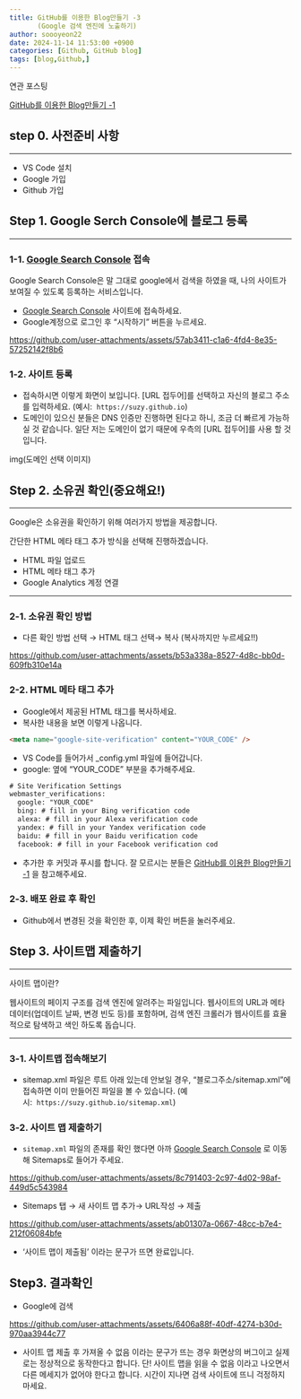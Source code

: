 ```yaml
---
title: GitHub를 이용한 Blog만들기 -3
       (Google 검색 엔진에 노출하기)
author: soooyeon22
date: 2024-11-14 11:53:00 +0900
categories: [Github, GitHub blog]
tags: [blog,Github,]
---
```

연관 포스팅

[GitHub를 이용한 Blog만들기 -1](https://soooyeon22.github.io/posts/Github-Blog/)  

## step 0. 사전준비 사항

---

- VS Code 설치
- Google 가입
- Github 가입

## Step 1. Google Serch Console에 블로그 등록

---

### 1-1.  [Google Search Console](https://search.google.com/search-console) 접속

Google Search Console은 말 그대로 google에서 검색을 하였을 때, 나의 사이트가 보여질 수 있도록 등록하는 서비스입니다.

- [Google Search Console](https://search.google.com/search-console) 사이트에 접속하세요.
- Google계정으로 로그인 후 “시작하기” 버튼을 누르세요.

https://github.com/user-attachments/assets/57ab3411-c1a6-4fd4-8e35-57252142f8b6

### 1-2.  사이트 등록

- 접속하시면 이렇게 화면이 보입니다. [URL 접두어]를 선택하고 자신의 블로그 주소를 입력하세요.  (예시:  `https://suzy.github.io`)
- 도메인이 있으신 분들은 DNS 인증만 진행하면 된다고 하니, 조금 더 빠르게 가능하실 것 같습니다. 일단 저는 도메인이 없기 때문에 우측의 [URL 접두어]를 사용 할 것입니다.

img(도메인 선택 이미지)

## Step 2. 소유권 확인(중요해요!)

---

Google은 소유권을 확인하기 위해 여러가지 방법을 제공합니다.

간단한 HTML 메타 태그 추가 방식을 선택해 진행하겠습니다.

- HTML 파일 업로드
- HTML 메타 태그 추가
- Google Analytics 계정 연결

---

### 2-1. 소유권 확인 방법

- 다른 확인 방법 선택 → HTML 태그 선택→ 복사 (복사까지만 누르세요!!)

https://github.com/user-attachments/assets/b53a338a-8527-4d8c-bb0d-609fb310e14a

### 2-2. HTML 메타 태그 추가

- Google에서 제공된 HTML 태그를 복사하세요.
- 복사한 내용을 보면 이렇게 나옵니다.

```html
<meta name="google-site-verification" content="YOUR_CODE" />
```

- VS Code를 들어가서  _config.yml 파일에 들어갑니다.
- google: 옆에 “YOUR_CODE” 부분을 추가해주세요.

```html
# Site Verification Settings
webmaster_verifications:
  google: "YOUR_CODE"
  bing: # fill in your Bing verification code
  alexa: # fill in your Alexa verification code
  yandex: # fill in your Yandex verification code
  baidu: # fill in your Baidu verification code
  facebook: # fill in your Facebook verification cod
```

- 추가한 후 커밋과 푸시를 합니다. 잘 모르시는 분들은 [GitHub를 이용한 Blog만들기 -1](https://soooyeon22.github.io/posts/Github-Blog/)  을 참고해주세요.

### 2-3. 배포 완료 후 확인

- Github에서 변경된 것을 확인한 후, 이제 확인 버튼을 눌러주세요.

## Step 3. 사이트맵 제출하기

---

사이트 맵이란?

웹사이트의 페이지 구조를 검색 엔진에 알려주는 파일입니다. 웹사이트의 URL과 메타데이터(업데이트 날짜, 변경 빈도 등)를 포함하며, 검색 엔진 크롤러가 웹사이트를 효율적으로 탐색하고 색인 하도록 돕습니다.

---

### 3-1. 사이트맵 접속해보기

- sitemap.xml 파일은 루트 아래 있는데 안보일 경우, “블로그주소/sitemap.xml”에 접속하면 이미 만들어진 파일을 볼 수 있습니다. (예시:  `https://suzy.github.io/sitemap.xml`)

### 3-2. 사이트 맵 제출하기

- `sitemap.xml` 파일의 존재를 확인 했다면 아까  [Google Search Console](https://search.google.com/search-console) 로 이동해 Sitemaps로 들어가 주세요.

https://github.com/user-attachments/assets/8c791403-2c97-4d02-98af-449d5c543984

- Sitemaps 탭 → 새 사이트 맵 추가→ URL작성 → 제출

https://github.com/user-attachments/assets/ab01307a-0667-48cc-b7e4-212f06084bfe

- ‘사이트 맵이 제출됨’ 이라는 문구가 뜨면 완료입니다.

## Step3. 결과확인

- Google에 검색

https://github.com/user-attachments/assets/6406a88f-40df-4274-b30d-970aa3944c77

- 사이트 맵 제출 후 가져올 수 없음 이라는 문구가 뜨는 경우 화면상의 버그이고 실제로는 정상적으로 동작한다고 합니다. 단! 사이트 맵을 읽을 수 없음 이라고 나오면서 다른 메세지가 없어야 한다고 합니다. 시간이 지나면 검색 사이트에 뜨니 걱정하지 마세요.